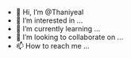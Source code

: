 - 👋 Hi, I’m @Thaniyeal
- 👀 I’m interested in ...
- 🌱 I’m currently learning ...
- 💞️ I’m looking to collaborate on ...
- 📫 How to reach me ...

<!---
Thaniyeal/Thaniyeal is a ✨ special ✨ repository because its `README.md` (this file) appears on your GitHub profile.
You can click the Preview link to take a look at your changes.
--->
